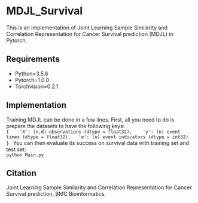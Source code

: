 # MDJL_Survival
This is an implementation of Joint Learning Sample Similarity and Correlation Representation for Cancer Survival prediction (MDJL) in Pytorch.
## Requirements
  * Python=3.5.6  
  * Pytorch=1.0.0  
  * Torchvision=0.2.1  
## Implementation
Training MDJL can be done in a few lines. First, all you need to do is prepare the datasets to have the following keys:  
``
{   
        'X': (n,d) observations (dtype = float32),   
        'y': (n) event times (dtype = float32),  
        'e': (n) event indicators (dtype = int32)  
} 
``
You can then evaluate its success on survival data with training set and test set:  
`` python Main.py ``
## Citation
Joint Learning Sample Similarity and Correlation Representation for Cancer Survival prediction, BMC Bioinformatics.
